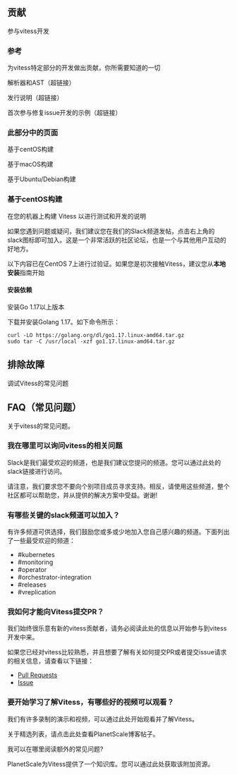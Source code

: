 ## 贡献

参与vitess开发

### 参考

为vitess特定部分的开发做出贡献，你所需要知道的一切

解析器和AST（超链接）

发行说明（超链接）

首次参与修复issue开发的示例（超链接）

### 此部分中的页面

基于centOS构建

基于macOS构建

基于Ubuntu/Debian构建

### 基于centOS构建

在您的机器上构建 Vitess 以进行测试和开发的说明

如果您遇到问题或疑问，我们建议您在我们的Slack频道发帖，点击右上角的slack图标即可加入。这是一个非常活跃的社区论坛，也是一个与其他用户互动的好地方。

以下内容已在CentOS 7上进行过验证。如果您是初次接触Vitess，建议您从**本地安装**指南开始

#### 安装依赖

安装Go 1.17以上版本

下载并安装Golang 1.17。如下命令所示：

```shell
curl -LO https://golang.org/dl/go1.17.linux-amd64.tar.gz
sudo tar -C /usr/local -xzf go1.17.linux-amd64.tar.gz
```



## 排除故障

调试Vitess的常见问题

 

## FAQ（常见问题）

关于vitess的常见问题。

### 我在哪里可以询问vitess的相关问题

Slack是我们最受欢迎的频道，也是我们建议您提问的频道。您可以通过此处的slack链接进行访问。

请注意，我们要求您不要向个别项目成员寻求支持。相反，请使用这些频道，整个社区都可以帮助您，并从提供的解决方案中受益。谢谢!

### 有哪些关键的slack频道可以加入？

有许多频道可供选择，我们鼓励您或多或少地加入您自己感兴趣的频道。下面列出了一些最受欢迎的频道：

- \#kubernetes
- \#monitoring
- \#operator
- \#orchestrator-integration
- \#releases
- \#vreplication

### 我如何才能向Vitess提交PR？

我们始终很乐意有新的vitess贡献者，请务必阅读此处的信息以开始参与到vitess开发中来。

如果您已经对vitess比较熟悉，并且想要了解有关如何提交PR或者提交issue请求的相关信息，请查看以下链接：

- [Pull Requests](https://vitess.io/docs/contributing/github-workflow/#sending-pull-requests)
- [Issue](https://vitess.io/docs/contributing/github-workflow/#submitting-issues)

### 要开始学习了解Vitess，有哪些好的视频可以观看？

我们有许多录制的演示和视频，可以通过此处开始观看并了解Vitess。

关于精选列表，请点击此处查看PlanetScale博客帖子。

我可以在哪里阅读额外的常见问题?

PlanetScale为Vitess提供了一个知识库。您可以通过此处获取该附加资源。
